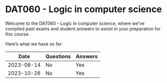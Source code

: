 # DAT060 - Logic in computer science
Welcome to the DAT060 - Logic in computer science, where we've compiled past exams and student answers to assist in your preparation for this course.

Here’s what we have so far:

|    Date    | Questions | Answers |
|------------|-----------|---------|
| 2023-08-14 | No        | Yes     |
| 2023-10-26 | No        | Yes     |
